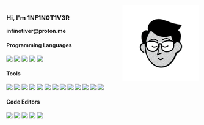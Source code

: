 <img src="face-transparent.png" width="200" align="right">
<h3>Hi, I'm 1NF1N0T1V3R</h3>
<strong>infinotiver@proton.me</strong>
<div>
   <h4>Programming Languages</h4>
   <img src="https://img.shields.io/badge/Python-FFFFFF?style=for-the-badge&logo=python&logoColor=black">
   <img src="https://img.shields.io/badge/CSS3-FFFFFF?style=for-the-badge&logo=css3&logoColor=black">
   <img src="https://img.shields.io/badge/HTML5-FFFFFF?style=for-the-badge&logo=html5&logoColor=black">
   <img src="https://img.shields.io/badge/JavaScript-FFFFFF?style=for-the-badge&logo=javascript&logoColor=black">
   <img src="https://img.shields.io/badge/Python-FFFFFF?style=for-the-badge&logo=python&logoColor=black">   

   <h4>Tools</h4>
   
   <img src="https://img.shields.io/badge/MongoDB-FFFFFF?style=for-the-badge&logo=mongodb&logoColor=black">
   <img src="https://img.shields.io/badge/Bootstrap-FFFFFF?style=for-the-badge&logo=bootstrap&logoColor=black">
   <img src="https://img.shields.io/badge/Conda-FFFFFF?style=for-the-badge&logo=anaconda&logoColor=black">
   <img src="https://img.shields.io/badge/Flask-FFFFFF?style=for-the-badge&logo=flask&logoColor=black">
   <img src="https://img.shields.io/badge/OpenCV-FFFFFF?style=for-the-badge&logo=OpenCV&logoColor=black">
   <img src="https://img.shields.io/badge/Matplotlib-FFFFFF?style=for-the-badge&logo=Matplotlib&logoColor=black">
   <img src="https://img.shields.io/badge/NumPy-FFFFFF?style=for-the-badge&logo=numpy&logoColor=black">
   <img src="https://img.shields.io/badge/Pandas-FFFFFF?style=for-the-badge&logo=pandas&logoColor=black">
   <img src="https://img.shields.io/badge/TensorFlow-FFFFFF?style=for-the-badge&logo=TensorFlow&logoColor=black">
   <img src="https://img.shields.io/badge/Canva-FFFFFF?style=for-the-badge&logo=Canva&logoColor=black">
   <img src="https://img.shields.io/badge/Notion-FFFFFF?style=for-the-badge&logo=Notion&logoColor=black">
   <img src="https://img.shields.io/badge/GitBook-FFFFFF?style=for-the-badge&logo=gitbook&logoColor=black">
   <img src="https://img.shields.io/badge/GitHub%20Pages-FFFFFF?style=for-the-badge&logo=GitHub%20Pages&logoColor=black">  
   
   <h4>Code Editors</h4>
   
   <img src="https://img.shields.io/badge/Colab-FFFFFF?style=for-the-badge&logo=googlecolab&logoColor=black">
   <img src="https://img.shields.io/badge/Replit-FFFFFF?style=for-the-badge&logo=replit&logoColor=black">
   <img src="https://img.shields.io/badge/Spyder%20IDE-FFFFFF?style=for-the-badge&logo=spyder%20ide&logoColor=black">
   <img src="https://img.shields.io/badge/VSCode-FFFFFF?style=for-the-badge&logo=visual%20studio%20code&logoColor=black">
   <img src="https://img.shields.io/badge/CodeSandbox-FFFFFF?style=for-the-badge&logo=codesandbox&logoColor=black">
</div>
